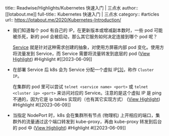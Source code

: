 title:: Readwise/Highlights/Kubernetes 快速入门 | 三点水
author:: [[lotabout.me]]
full-title:: Kubernetes 快速入门 | 三点水
category:: #articles
url:: https://lotabout.me/2020/Kubernetes-Introduction/

- 我们知道每个 pod 有自己的 IP，在更新版本或增减副本数时，一些 pod 可能被杀死，新的 pod 会被启动，那么其它服务如何决定连接到哪个 pod 呢？
  
  [Service](https://kubernetes.io/docs/concepts/services-networking/service/) 就是针对这种需求创建的抽象，对使用方屏蔽内部 pod 变化。使用方将流量发到 Service，而 Service 需要将流量转发到底层的 pod ([View Highlight](https://read.readwise.io/read/01h2fdmtm7dcyz2s84nb1833vz)) #Highlight #[[2023-06-09]]
- 在部署 Service 后 k8s 会为 Service 分配一个虚拟 IP[[3]](https://lotabout.me/2020/Kubernetes-Introduction#fn3)，称作 `Cluster IP`。
  
  在集群的 pod 里可以尝试 `telnet <service name> <port>` 或 `telnet <cluster ip> <port>` 来访问对应的 Service。注意的是这个虚拟 IP 是 ping 不通的，因为它是 ip tables 实现的（也有其它实现方式） ([View Highlight](https://read.readwise.io/read/01h2fdnkregpmwpg9zjrrncvk9)) #Highlight #[[2023-06-09]]
- 当指定 NodePort 时，k8s 会在集群所有节点 (物理机) 上开相应的端口，集群外的流量通过这个端口转发到 kube-proxy，再由 kube-proxy 转发到后台的 pod 中 ([View Highlight](https://read.readwise.io/read/01h2fdqb6xfz0cc307pdyqv4xn)) #Highlight #[[2023-06-09]]